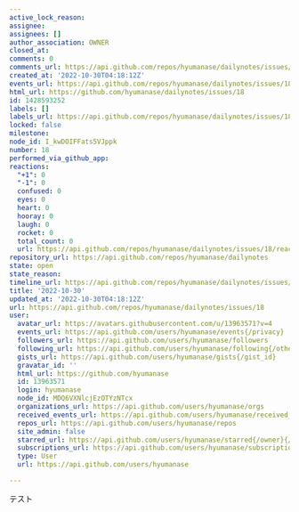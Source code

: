 ```yaml
---
active_lock_reason: 
assignee: 
assignees: []
author_association: OWNER
closed_at: 
comments: 0
comments_url: https://api.github.com/repos/hyumanase/dailynotes/issues/18/comments
created_at: '2022-10-30T04:18:12Z'
events_url: https://api.github.com/repos/hyumanase/dailynotes/issues/18/events
html_url: https://github.com/hyumanase/dailynotes/issues/18
id: 1428593252
labels: []
labels_url: https://api.github.com/repos/hyumanase/dailynotes/issues/18/labels{/name}
locked: false
milestone: 
node_id: I_kwDOIFFats5VJppk
number: 18
performed_via_github_app: 
reactions:
  "+1": 0
  "-1": 0
  confused: 0
  eyes: 0
  heart: 0
  hooray: 0
  laugh: 0
  rocket: 0
  total_count: 0
  url: https://api.github.com/repos/hyumanase/dailynotes/issues/18/reactions
repository_url: https://api.github.com/repos/hyumanase/dailynotes
state: open
state_reason: 
timeline_url: https://api.github.com/repos/hyumanase/dailynotes/issues/18/timeline
title: '2022-10-30'
updated_at: '2022-10-30T04:18:12Z'
url: https://api.github.com/repos/hyumanase/dailynotes/issues/18
user:
  avatar_url: https://avatars.githubusercontent.com/u/13963571?v=4
  events_url: https://api.github.com/users/hyumanase/events{/privacy}
  followers_url: https://api.github.com/users/hyumanase/followers
  following_url: https://api.github.com/users/hyumanase/following{/other_user}
  gists_url: https://api.github.com/users/hyumanase/gists{/gist_id}
  gravatar_id: ''
  html_url: https://github.com/hyumanase
  id: 13963571
  login: hyumanase
  node_id: MDQ6VXNlcjEzOTYzNTcx
  organizations_url: https://api.github.com/users/hyumanase/orgs
  received_events_url: https://api.github.com/users/hyumanase/received_events
  repos_url: https://api.github.com/users/hyumanase/repos
  site_admin: false
  starred_url: https://api.github.com/users/hyumanase/starred{/owner}{/repo}
  subscriptions_url: https://api.github.com/users/hyumanase/subscriptions
  type: User
  url: https://api.github.com/users/hyumanase

---
```

テスト